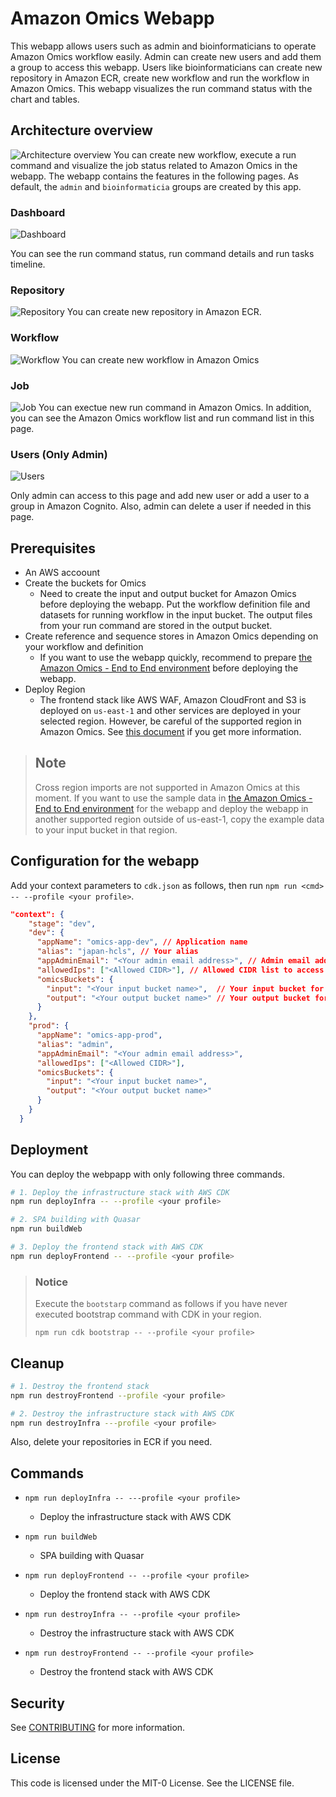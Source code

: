# Amazon Omics Webapp

This webapp allows users such as admin and bioinformaticians to operate Amazon Omics workflow easily. Admin can create new users and add them a group to access this webapp. Users like bioinformaticians can create new repository in Amazon ECR, create new workflow and run the workflow in Amazon Omics. This webapp visualizes the run command status with the chart and tables.

## Architecture overview

![Architecture overview](./images/architecture-overview.png)
You can create new workflow, execute a run command and visualize the job status related to Amazon Omics in the webapp. The webapp contains the features in the following pages. As default, the `admin` and `bioinformaticia` groups are created by this app.

### Dashboard

![Dashboard](./images/dashboard.png)

You can see the run command status, run command details and run tasks timeline.

### Repository

![Repository](./images/repository.png)
You can create new repository in Amazon ECR.

### Workflow

![Workflow](./images/workflow.png)
You can create new workflow in Amazon Omics

### Job

![Job](./images/job.png)
You can exectue new run command in Amazon Omics. In addition, you can see the Amazon Omics workflow list and run command list in this page.

### Users (Only Admin)

![Users](./images/user.png)

Only admin can access to this page and add new user or add a user to a group in Amazon Cognito. Also, admin can delete a user if needed in this page.

## Prerequisites

- An AWS accoount
- Create the buckets for Omics
  - Need to create the input and output bucket for Amazon Omics before deploying the webapp. Put the workflow definition file and datasets for running workflow in the input bucket. The output files from your run command are stored in the output bucket.
- Create reference and sequence stores in Amazon Omics depending on your workflow and definition
  - If you want to use the webapp quickly, recommend to prepare [the Amazon Omics - End to End environment](https://github.com/aws-samples/amazon-omics-end-to-end-genomics) before deploying the webapp.
- Deploy Region
  - The frontend stack like AWS WAF, Amazon CloudFront and S3 is deployed on `us-east-1` and other services are deployed in your selected region. However, be careful of the supported region in Amazon Omics. See [this document](https://docs.aws.amazon.com/general/latest/gr/omics-quotas.html) if you get more information.

> ## Note
>
> Cross region imports are not supported in Amazon Omics at this moment. If you want to use the sample data in [the Amazon Omics - End to End environment](https://github.com/aws-samples/amazon-omics-end-to-end-genomics) for the webapp and deploy the webapp in another supported region outside of us-east-1, copy the example data to your input bucket in that region.

## Configuration for the webapp

Add your context parameters to `cdk.json` as follows, then run `npm run <cmd> -- --profile <your profile>`.

```json
"context": {
    "stage": "dev",
    "dev": {
      "appName": "omics-app-dev", // Application name
      "alias": "japan-hcls", // Your alias
      "appAdminEmail": "<Your admin email address>", // Admin email address for Cognito
      "allowedIps": ["<Allowed CIDR>"], // Allowed CIDR list to access CloudFront with WAF
      "omicsBuckets": {
        "input": "<Your input bucket name>",  // Your input bucket for Omics
        "output": "<Your output bucket name>" // Your output bucket for Omics
      }
    },
    "prod": {
      "appName": "omics-app-prod",
      "alias": "admin",
      "appAdminEmail": "<Your admin email address>",
      "allowedIps": ["<Allowed CIDR>"],
      "omicsBuckets": {
        "input": "<Your input bucket name>",
        "output": "<Your output bucket name>"
      }
    }
  }

```

## Deployment

You can deploy the webpapp with only following three commands.

```bash
# 1. Deploy the infrastructure stack with AWS CDK
npm run deployInfra -- --profile <your profile>

# 2. SPA building with Quasar
npm run buildWeb

# 3. Deploy the frontend stack with AWS CDK
npm run deployFrontend -- --profile <your profile>

```

> ### Notice
>
> Execute the `bootstarp` command as follows if you have never executed bootstrap command with CDK in your region.
>
> ```
> npm run cdk bootstrap -- --profile <your profile>
> ```

## Cleanup

```bash
# 1. Destroy the frontend stack
npm run destroyFrontend --profile <your profile>

# 2. Destroy the infrastructure stack with AWS CDK
npm run destroyInfra ---profile <your profile>

```

Also, delete your repositories in ECR if you need.

## Commands

- `npm run deployInfra -- ---profile <your profile>`
  - Deploy the infrastructure stack with AWS CDK
- `npm run buildWeb`
  - SPA building with Quasar
- `npm run deployFrontend -- --profile <your profile>`

  - Deploy the frontend stack with AWS CDK

- `npm run destroyInfra -- --profile <your profile>`
  - Destroy the infrastructure stack with AWS CDK
- `npm run destroyFrontend -- --profile <your profile>`
  - Destroy the frontend stack with AWS CDK

## Security

See [CONTRIBUTING](CONTRIBUTING.md#security-issue-notifications) for more
information.

## License

This code is licensed under the MIT-0 License. See the LICENSE file.
